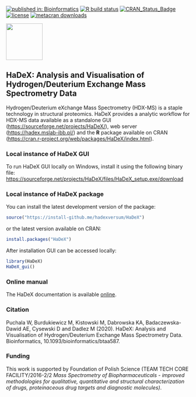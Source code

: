[![published in: Bioinformatics](https://img.shields.io/badge/published%20in-Bioinformatics-green.svg)](http://dx.doi.org/10.1093/bioinformatics/btaa587)
[![R build status](https://github.com/hadexversum/HaDeX/workflows/R-CMD-check/badge.svg)](https://github.com/hadexversum/HaDeX/actions)
[![CRAN_Status_Badge](https://www.r-pkg.org/badges/version/HaDeX)](https://cran.r-project.org/package=HaDeX)
[![license](https://img.shields.io/badge/license-GPL--3-blue.svg)](https://www.gnu.org/licenses/gpl-3.0.en.html)
[![metacran downloads](https://cranlogs.r-pkg.org/badges/grand-total/HaDeX)](https://cran.r-project.org/package=HaDeX)


<p>
  <img src="https://raw.githubusercontent.com/hadexversum/HaDeX/master/inst/HaDeX/HaDeX.png" width="100">
</p>

## HaDeX: Analysis and Visualisation of Hydrogen/Deuterium Exchange Mass Spectrometry Data 

Hydrogen/Deuterium eXchange Mass Spectrometry (HDX-MS) is a staple technology in structural proteomics. HaDeX provides a analytic workflow for HDX-MS data available as a standalone GUI (https://sourceforge.net/projects/HaDeX/), web server (https://hadex.mslab-ibb.pl/) and the **R** package available on CRAN (https://cran.r-project.org/web/packages/HaDeX/index.html). 

### Local instance of HaDeX GUI

To run HaDeX GUI locally on Windows, install it using the following binary file: https://sourceforge.net/projects/HaDeX/files/HaDeX_setup.exe/download

### Local instance of HaDeX package

You can install the latest development version of the package:

```R
source("https://install-github.me/hadexversum/HaDeX")
```
or the latest version available on CRAN:

```R
install.packages("HaDeX")
```

After installation GUI can be accessed locally:

```R
library(HaDeX)
HaDeX_gui()
```

### Online manual

The HaDeX documentation is available [online](https://HaDeXversum.github.io/HaDeX/).

### Citation

Puchala W, Burdukiewicz M, Kistowski M, Dabrowska KA, Badaczewska-Dawid AE, Cysewski D and Dadlez M (2020). HaDeX: Analysis and Visualisation of Hydrogen/Deuterium Exchange Mass Spectrometry Data. Bioinformatics, 10.1093/bioinformatics/btaa587.

### Funding  

This work is supported by Foundation of Polish Science (TEAM TECH CORE FACILITY/2016-2/2 *Mass Spectrometry of Biopharmaceuticals - improved methodologies for qualitative, quantitative and structural characterization of drugs, proteinaceous drug targets and diagnostic molecules)*.
